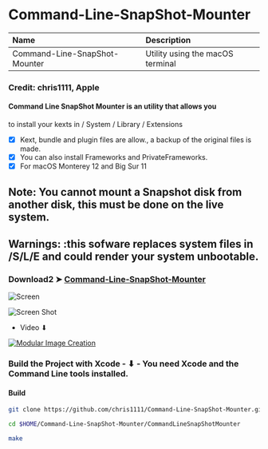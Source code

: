 # Command-Line-SnapShot-Mounter

Name|Description
:----|:----
Command-Line-SnapShot-Mounter|Utility using the macOS terminal

### Credit: chris1111, Apple


#### Command Line SnapShot Mounter is an utility that allows you
to install your kexts in / System / Library / Extensions 
- [x] Kext, bundle and plugin files are allow., a backup of the original files is made.
- [x] You can also install Frameworks and PrivateFrameworks.
- [x] For macOS Monterey 12 and Big Sur 11

## Note: You cannot mount a Snapshot disk from another disk, this must be done on the live system.

## Warnings:  :this sofware replaces system files in /S/L/E and could render your system unbootable.


### Download2 ➤ [Command-Line-SnapShot-Mounter](https://github.com/chris1111/Command-Line-SnapShot-Mounter/releases/tag/V2)

![Screen ](https://user-images.githubusercontent.com/6248794/141495681-d7e08cb9-79ed-40ee-9cb7-add88eef48d4.png)

![Screen Shot](https://user-images.githubusercontent.com/6248794/141499975-26d496ef-b3ca-4d79-a9d7-b5d481193f78.png)

- Video ⬇︎

[![Modular Image Creation](https://user-images.githubusercontent.com/6248794/134072536-7c46b8cc-4d8b-42f9-a28a-3c02734f1f5d.png)](https://youtu.be/m8sDY3P278s)


### Build the Project with Xcode - ⬇︎ - You need Xcode and the Command Line tools installed.

#### Build
```bash
git clone https://github.com/chris1111/Command-Line-SnapShot-Mounter.git

cd $HOME/Command-Line-SnapShot-Mounter/CommandLineSnapShotMounter

make
```

